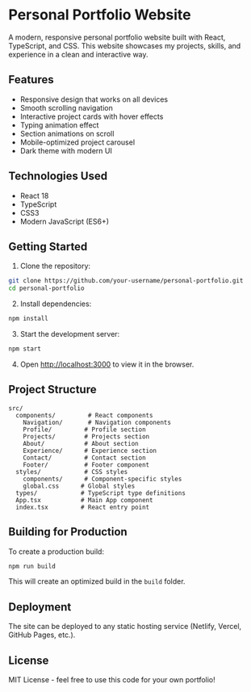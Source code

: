 # Personal Portfolio Website

A modern, responsive personal portfolio website built with React, TypeScript, and CSS. This website showcases my projects, skills, and experience in a clean and interactive way.

## Features

- Responsive design that works on all devices
- Smooth scrolling navigation
- Interactive project cards with hover effects
- Typing animation effect
- Section animations on scroll
- Mobile-optimized project carousel
- Dark theme with modern UI

## Technologies Used

- React 18
- TypeScript
- CSS3
- Modern JavaScript (ES6+)

## Getting Started

1. Clone the repository:
```bash
git clone https://github.com/your-username/personal-portfolio.git
cd personal-portfolio
```

2. Install dependencies:
```bash
npm install
```

3. Start the development server:
```bash
npm start
```

4. Open [http://localhost:3000](http://localhost:3000) to view it in the browser.

## Project Structure

```
src/
  components/         # React components
    Navigation/       # Navigation components
    Profile/         # Profile section
    Projects/        # Projects section
    About/           # About section
    Experience/      # Experience section
    Contact/         # Contact section
    Footer/          # Footer component
  styles/            # CSS styles
    components/      # Component-specific styles
    global.css      # Global styles
  types/            # TypeScript type definitions
  App.tsx           # Main App component
  index.tsx         # React entry point
```

## Building for Production

To create a production build:

```bash
npm run build
```

This will create an optimized build in the `build` folder.

## Deployment

The site can be deployed to any static hosting service (Netlify, Vercel, GitHub Pages, etc.).

## License

MIT License - feel free to use this code for your own portfolio! 